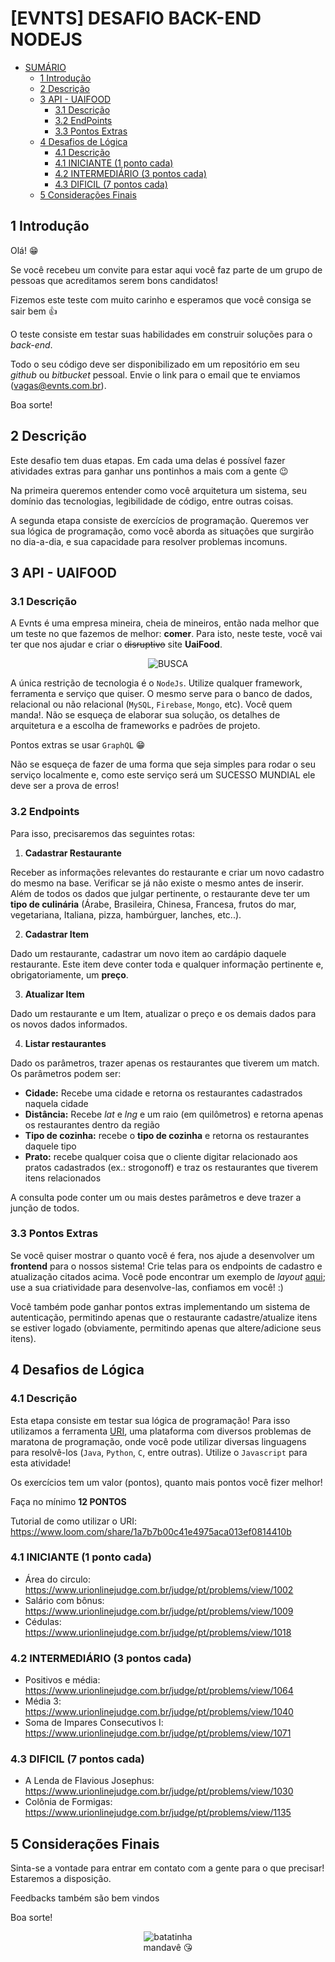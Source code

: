 # [EVNTS] DESAFIO BACK-END NODEJS

- [SUMÁRIO](#evnts-desafio-back-end-nodejs)
  - [1 Introdução](#1-introdu%C3%A7%C3%A3o)
  - [2 Descrição](#2-descri%C3%A7%C3%A3o)
  - [3 API - UAIFOOD](#3-api---uaifood)
    - [3.1 Descrição](#31-descri%C3%A7%C3%A3o)
    - [3.2 EndPoints](#32-endpoints)
    - [3.3 Pontos Extras](#33-pontos-extras)
  - [4 Desafios de Lógica](#4-desafios-de-l%C3%B3gica)
    - [4.1 Descrição](#41-descri%C3%A7%C3%A3o)
    - [4.1 INICIANTE (1 ponto cada)](#41-iniciante-1-ponto-cada)
    - [4.2 INTERMEDIÁRIO (3 pontos cada)](#42-intermedi%C3%A1rio-3-pontos-cada)
    - [4.3 DIFICIL (7 pontos cada)](#43-dificil-7-pontos-cada)
  - [5 Considerações Finais](#5-considera%C3%A7%C3%B5es-finais)

## 1 Introdução

Olá! 😁

Se você recebeu um convite para estar aqui você faz parte de um grupo de pessoas que acreditamos serem bons candidatos!

Fizemos este teste com muito carinho e esperamos que você consiga se sair bem 👍

O teste consiste em testar suas habilidades em construir soluções para o _back-end_.


Todo o seu código deve ser disponibilizado em um repositório em seu _github_ ou _bitbucket_ pessoal. Envie o link para o email que te enviamos (vagas@evnts.com.br).

Boa sorte!

## 2 Descrição


Este desafio tem duas etapas. Em cada uma delas é possível fazer atividades extras para ganhar uns pontinhos a mais com a gente 😉

Na primeira queremos entender como você arquitetura um sistema, seu domínio das tecnologias, legibilidade de código, entre outras coisas.

A segunda etapa consiste de exercícios de programação. Queremos ver sua lógica de programação, como você aborda as situações que surgirão no dia-a-dia, e sua capacidade para resolver problemas incomuns.


## 3 API - UAIFOOD


### 3.1 Descrição

A Evnts é uma empresa mineira, cheia de mineiros, então nada melhor que um teste no que fazemos de melhor: __comer__. Para isto, neste teste, você vai ter que nos ajudar e criar o ~~disruptivo~~ site __UaiFood__.
<center>

![BUSCA](https://github.com/evnts-dev/teste-front-react/blob/master/imgs/documentation/search.jpg?raw=true)
</center>


A única restrição de tecnologia é o ```NodeJs```. Utilize qualquer framework, ferramenta e serviço que quiser. O mesmo serve para o banco de dados, relacional ou não relacional (```MySQL```, ```Firebase```, ```Mongo```, etc). Você quem manda!. Não se esqueça de elaborar sua solução, os detalhes de arquitetura e a escolha de frameworks e padrões de projeto.

Pontos extras se usar ```GraphQL``` 😁

Não se esqueça de fazer de uma forma que seja simples para rodar o seu serviço localmente e, como este serviço será um SUCESSO MUNDIAL ele deve ser a prova de erros!


### 3.2 Endpoints

Para isso, precisaremos das seguintes rotas:

1. **Cadastrar Restaurante**

Receber as informações relevantes do restaurante e criar um novo cadastro do mesmo na base. Verificar se já não existe o mesmo antes de inserir. Além de todos os dados que julgar pertinente, o restaurante deve ter um **tipo de culinária** (Árabe, Brasileira, Chinesa, Francesa, frutos do mar, vegetariana, Italiana, pizza, hambúrguer, lanches, etc..).

2. **Cadastrar Item**

Dado um restaurante, cadastrar um novo item ao cardápio daquele restaurante. Este item deve conter toda e qualquer informação pertinente e, obrigatoriamente, um **preço**.


3. **Atualizar Item**

Dado um restaurante e um Item, atualizar o preço e os demais dados para os novos dados informados.


4. **Listar restaurantes**

Dado os parâmetros, trazer apenas os restaurantes que tiverem um match. Os parâmetros podem ser:
  - **Cidade:** Recebe uma cidade e retorna os restaurantes cadastrados naquela cidade
  - **Distância:** Recebe _lat_ e _lng_ e um raio (em quilômetros) e retorna apenas os restaurantes dentro da região
  - **Tipo de cozinha:** recebe o **tipo de cozinha** e retorna os restaurantes daquele tipo
  - **Prato:** recebe qualquer coisa que o cliente digitar relacionado aos pratos cadastrados (ex.: strogonoff) e traz os restaurantes que tiverem itens relacionados

A consulta pode conter um ou mais destes parâmetros e deve trazer a junção de todos.



### 3.3 Pontos Extras

Se você quiser mostrar o quanto você é fera, nos ajude a desenvolver um __frontend__ para o nossos sistema! Crie telas para os endpoints de cadastro e atualização citados acima. Você pode encontrar um exemplo de _layout_ [aqui](https://github.com/evnts-dev/teste-front-react/blob/master/README.md); use a sua criatividade para desenvolve-las, confiamos em você! :)

Você também pode ganhar pontos extras implementando um sistema de autenticação, permitindo apenas que o restaurante cadastre/atualize itens se estiver logado (obviamente, permitindo apenas que altere/adicione seus itens).


## 4 Desafios de Lógica

### 4.1 Descrição

Esta etapa consiste em testar sua lógica de programação! Para isso utilizamos a ferramenta [URI](https://www.urionlinejudge.com.br), uma plataforma com diversos problemas de maratona de programação, onde você pode utilizar diversas linguagens para resolvê-los (```Java```, ```Python```, ```C```, entre outras). Utilize o ```Javascript``` para esta atividade!

Os exercícios tem um valor (pontos), quanto mais pontos você fizer melhor!

Faça no mínimo **12 PONTOS**

Tutorial de como utilizar o URI: https://www.loom.com/share/1a7b7b00c41e4975aca013ef0814410b

### 4.1 INICIANTE (1 ponto cada)
  - Área do circulo: https://www.urionlinejudge.com.br/judge/pt/problems/view/1002
  - Salário com bônus: https://www.urionlinejudge.com.br/judge/pt/problems/view/1009
  - Cédulas: https://www.urionlinejudge.com.br/judge/pt/problems/view/1018


### 4.2 INTERMEDIÁRIO (3 pontos cada)
  - Positivos e média: https://www.urionlinejudge.com.br/judge/pt/problems/view/1064
  - Média 3: https://www.urionlinejudge.com.br/judge/pt/problems/view/1040
  - Soma de Impares Consecutivos I: https://www.urionlinejudge.com.br/judge/pt/problems/view/1071


### 4.3 DIFICIL (7 pontos cada)
  - A Lenda de Flavious Josephus: https://www.urionlinejudge.com.br/judge/pt/problems/view/1030
  - Colônia de Formigas: https://www.urionlinejudge.com.br/judge/pt/problems/view/1135


## 5 Considerações Finais

Sinta-se a vontade para entrar em contato com a gente para o que precisar! Estaremos a disposição.

Feedbacks também são bem vindos

Boa sorte!

<p align="center">
  <img align="center" src="https://raw.githubusercontent.com/evnts-dev/teste-front-react/master/imgs/uaifood/potato/potato.jpg" alt="batatinha" />
  <br/>
  mandavê 😘
</p>
